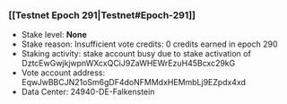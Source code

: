 ### [[Testnet Epoch 291|Testnet#Epoch-291]]
* Stake level: **None**
* Stake reason: Insufficient vote credits: 0 credits earned in epoch 290
* Staking activity: stake account busy due to stake activation of DztcEwGwjkjwpnWXcxQCiJ9ZaWHEWrEzuH45Bcxc29kG
* Vote account address: EqwJwBBCJN21oSm6gDF4doNFMMdxHEMmbLj9EZpdx4xd
* Data Center: 24940-DE-Falkenstein